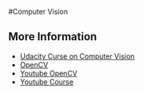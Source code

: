 #Computer Vision

## More Information

* [Udacity Curse on Computer Vision](https://www.youtube.com/watch?v=2S4nn7S8Hk4&list=PLAwxTw4SYaPnbDacyrK_kB_RUkuxQBlCm)
* [OpenCV](https://docs.opencv.org/)
* [Youtube OpenCV](https://www.youtube.com/playlist?list=PLkPmSWtWNIyT8EpMEqi4wSKOJRegyAYJk)
* [Youtube Course](https://www.youtube.com/watch?v=jKtQxvzp1A0)
